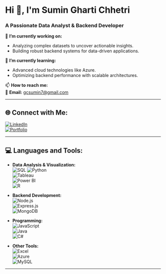 # Hi 👋, I'm Sumin Gharti Chhetri  
### A Passionate Data Analyst & Backend Developer  

🔭 **I’m currently working on:**  
- Analyzing complex datasets to uncover actionable insights.  
- Building robust backend systems for data-driven applications.  

🌱 **I’m currently learning:**  
- Advanced cloud technologies like Azure.  
- Optimizing backend performance with scalable architectures.  

📫 **How to reach me:**  
📧 **Email:** gcsumin7@gmail.com  

---

## 🌐 Connect with Me:  

[![LinkedIn](https://img.shields.io/badge/LinkedIn-0077B5?style=for-the-badge&logo=linkedin&logoColor=white)](https://www.linkedin.com/in/sumin-gharti-chhetri-4a88302b2/)  
[![Portfolio](https://img.shields.io/badge/Portfolio-000?style=for-the-badge&logo=About.me&logoColor=white)](https://github.com/SuminChhetri)  

---

## 💻 Languages and Tools:  

- **Data Analysis & Visualization:**  
  ![SQL](https://img.shields.io/badge/SQL-336791?style=for-the-badge&logo=postgresql&logoColor=white) ![Python](https://img.shields.io/badge/Python-3776AB?style=for-the-badge&logo=python&logoColor=white)  
  ![Tableau](https://img.shields.io/badge/Tableau-E97627?style=for-the-badge&logo=Tableau&logoColor=white)  
  ![Power BI](https://img.shields.io/badge/Power_BI-F2C811?style=for-the-badge&logo=Power%20BI&logoColor=white)  
  ![R](https://img.shields.io/badge/R-276DC3?style=for-the-badge&logo=R&logoColor=white)  

- **Backend Development:**  
  ![Node.js](https://img.shields.io/badge/Node.js-43853D?style=for-the-badge&logo=Node.js&logoColor=white)  
  ![Express.js](https://img.shields.io/badge/Express.js-404D59?style=for-the-badge)  
  ![MongoDB](https://img.shields.io/badge/MongoDB-4EA94B?style=for-the-badge&logo=MongoDB&logoColor=white)  

- **Programming:**  
  ![JavaScript](https://img.shields.io/badge/JavaScript-F7DF1E?style=for-the-badge&logo=JavaScript&logoColor=black)  
  ![Java](https://img.shields.io/badge/Java-ED8B00?style=for-the-badge&logo=java&logoColor=white)  
  ![C#](https://img.shields.io/badge/C%23-239120?style=for-the-badge&logo=C-Sharp&logoColor=white)  

- **Other Tools:**  
  ![Excel](https://img.shields.io/badge/Excel-217346?style=for-the-badge&logo=Microsoft%20Excel&logoColor=white)  
  ![Azure](https://img.shields.io/badge/Azure-0089D6?style=for-the-badge&logo=Microsoft-Azure&logoColor=white)  
  ![MySQL](https://img.shields.io/badge/MySQL-4479A1?style=for-the-badge&logo=MySQL&logoColor=white)  

---

				
				


